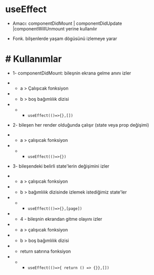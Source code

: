 # useEffect

- Amacı: componentDidMount | componentDidUpdate |componentWillUnmount yerine kullanılır

- Fonk. bilşenlerde yaşam dögüsünü izlemeye yarar

# # Kullanımlar

- 1- componentDidMount: bileşnin ekrana gelme anını izler
- - a > Çalışıcak fonksiyon
- - b > boş bağımlılık dizisi
- - - `useEffect(()=>{},[])`

- 2- bileşen her render olduğunda çalışır (state veya prop değişimi)
- - a > çalışıcak fonksiyon
- - - `useEffect(()=>{})`

- 3- bileşendeki belirli state'lerin değişimini izler
- - a > çalışıcak fonksiyon
- - b > bağımlılık dizisinde izlemek istediğimiz state'ler
- - - `useEffect(()=>{},[page])`

- - 4 - bileşnin ekrandan gitme olayını izler
- - a > çalışıcak fonksiyon
- - b > boş bağımlılık dizisi
- - return satırına fonksiyon
- - - `useEffect(()=>{ return () => {}},[])`
